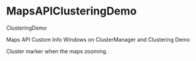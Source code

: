# MapsAPIClusteringDemo
ClusteringDemo

Maps API Custom Info Windows on ClusterManager and Clustering Demo

Cluster  marker when the maps zooming.
